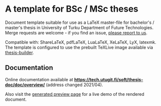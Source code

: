 # A template for BSc / MSc theses

Document template suitable for use as a LaTeX master-file for bachelor's /
master's thesis in University of Turku Department of Future Technologies.
Merge requests are welcome - if you find an issue, [please report to us](issues/new).

Compatible with: ShareLaTeX, pdfLaTeX, LuaLaTeX, XeLaTeX, LyX, latexmk.
The template is configured to use the prebuilt TeXLive image available via
[thesis-builder](https://gitlab.utu.fi/tech/soft/thesis-builder).

## Documentation

Online documentation available at
**<https://tech.utugit.fi/soft/thesis-doc/doc/overview/>**
(address changed 2021/04).

Also visit the [generated preview page](https://ttweb.utugit.fi/thesis)
for a live demo of the rendered document.
